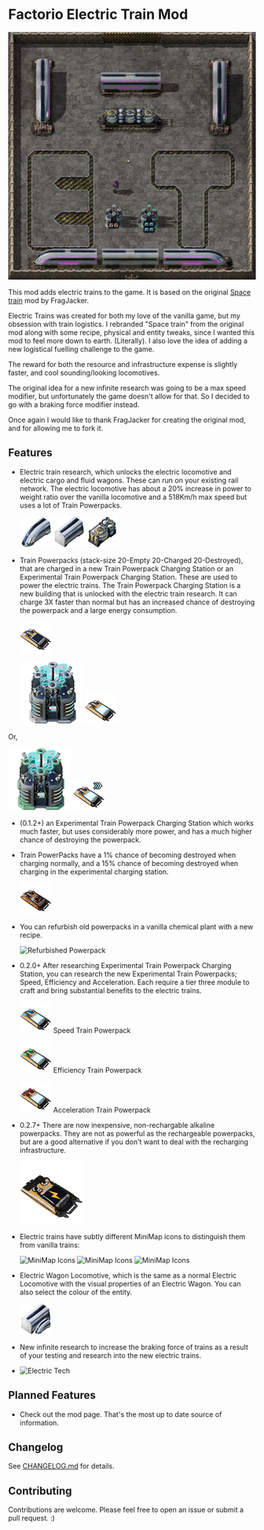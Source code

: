 # Factorio Electric Train Mod

![thumbnail](thumbnail.png)

This mod adds electric trains to the game. It is based on the original [Space train](https://mods.factorio.com/mod/se-space-trains) mod by FragJacker.

Electric Trains was created for both my love of the vanilla game, but my obsession with train logistics. I rebranded "Space train" from the original mod along with some recipe, physical and entity tweaks, since I wanted this mod to feel more down to earth. (Literally). I also love the idea of adding a new logistical fuelling challenge to the game.

The reward for both the resource and infrastructure expense is slightly faster, and cool sounding/looking locomotives.

The original idea for a new infinite research was going to be a max speed modifier, but unfortunately the game doesn't allow for that. So I decided to go with a braking force modifier instead.

Once again I would like to thank FragJacker for creating the original mod, and for allowing me to fork it.

## Features

- Electric train research, which unlocks the electric locomotive and electric cargo and fluid wagons. These can run on your existing rail network. The electric locomotive has about a 20% increase in power to weight ratio over the vanilla locomotive and a 518Km/h max speed but uses a lot of Train Powerpacks.

  ![Electric Locomotive](graphics/icons/electric-locomotive.png)
  ![Electric Cargo Wagon](graphics/icons/electric-cargo-wagon.png)
  ![Electric Fluid Wagon](graphics/icons/electric-fluid-wagon.png)

- Train Powerpacks (stack-size 20-Empty 20-Charged 20-Destroyed), that are charged in a new Train Powerpack Charging Station or an Experimental Train Powerpack Charging Station. These are used to power the electric trains. The Train Powerpack Charging Station is a new building that is unlocked with the electric train research. It can charge 3X faster than normal but has an increased chance of destroying the powerpack and a large energy consumption.

  ![Discharged Powerpack](graphics/icons/discharged-battery.png)

  ![Powerpack Charging Station](graphics/readme/electric-train-charging-station.png)
  ![Charged Powerpack](graphics/icons/battery.png)

Or,

![Experimental Powerpack Charging Station](graphics/readme/experimental-electric-train-charging-station.png)
![Experimental Charged Powerpack](graphics/icons/fast-battery.png)

- (0.1.2+) an Experimental Train Powerpack Charging Station which works much faster, but uses considerably more power, and has a much higher chance of destroying the powerpack.

- Train PowerPacks have a 1% chance of becoming destroyed when charging normally, and a 15% chance of becoming destroyed when charging in the experimental charging station.

  ![Destroyed Powerpack](graphics/icons/destroyed-battery.png)

- You can refurbish old powerpacks in a vanilla chemical plant with a new recipe.

  ![Refurbished Powerpack](public/refurbishment.png)

- 0.2.0+ After researching Experimental Train Powerpack Charging Station, you can research the new Experimental Train Powerpacks; Speed, Efficiency and Acceleration. Each require a tier three module to craft and bring substantial benefits to the electric trains.

  ![Speed Powerpack](graphics/icons/speed-battery/speed-battery.png) Speed Train Powerpack

  ![Efficiency Powerpack](graphics/icons/efficiency-battery/efficiency-battery.png) Efficiency Train Powerpack

  ![Acceleration Powerpack](graphics/icons/acceleration-battery/acceleration-battery.png) Acceleration Train Powerpack

- 0.2.7+ There are now inexpensive, non-rechargable alkaline powerpacks. They are not as powerful as the rechargeable powerpacks, but are a good alternative if you don't want to deal with the recharging infrastructure.

  ![Alkaline Powerpack](graphics/readme/alkaline-battery.png)

- Electric trains have subtly different MiniMap icons to distinguish them from vanilla trains:

  ![MiniMap Icons](graphics/entity/vehicles/space-trains/electric-locomotive-minimap-representation.png)
  ![MiniMap Icons](graphics/entity/vehicles/space-trains/electric-cargo-wagon-minimap-representation.png)
  ![MiniMap Icons](graphics/entity/vehicles/space-trains/electric-fluid-wagon-minimap-representation.png)

- Electric Wagon Locomotive, which is the same as a normal Electric Locomotive with the visual properties of an Electric Wagon. You can also select the colour of the entity.

  ![Electric Wagon Locomotive](graphics/icons/electric-locomotive-wagon.png)

- New infinite research to increase the braking force of trains as a result of your testing and research into the new electric trains.

- ![Electric Tech](public/technology.png)

## Planned Features

- Check out the mod page. That's the most up to date source of information.

## Changelog

See [CHANGELOG.md](CHANGELOG.md) for details.

## Contributing

Contributions are welcome. Please feel free to open an issue or submit a pull request. :)
